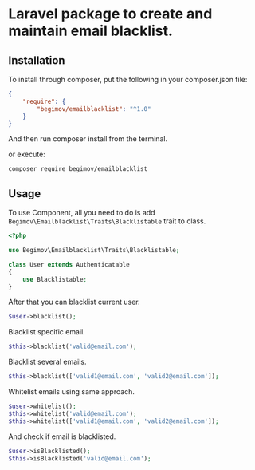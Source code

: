 Laravel package to create and maintain email blacklist.
==============

## Installation
To install through composer, put the following in your composer.json file:

```json
{
    "require": {
        "begimov/emailblacklist": "^1.0"
    }
}
```

And then run composer install from the terminal.

or execute:

    composer require begimov/emailblacklist

## Usage

To use Component, all you need to do is add `Begimov\Emailblacklist\Traits\Blacklistable` trait to class.

```php
<?php

use Begimov\Emailblacklist\Traits\Blacklistable;

class User extends Authenticatable
{
    use Blacklistable;
}
```

After that you can blacklist current user.

```php
$user->blacklist();
```

Blacklist specific email.

```php
$this->blacklist('valid@email.com');
```

Blacklist several emails.

```php
$this->blacklist(['valid1@email.com', 'valid2@email.com']);
```

Whitelist emails using same approach.

```php
$user->whitelist();
$this->whitelist('valid@email.com');
$this->whitelist(['valid1@email.com', 'valid2@email.com']);
```

And check if email is blacklisted.

```php
$user->isBlacklisted();
$this->isBlacklisted('valid@email.com');
```